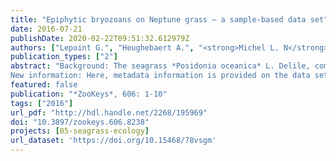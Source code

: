 ```yaml
---
title: "Epiphytic bryozoans on Neptune grass – a sample-based data set"
date: 2016-07-21
publishDate: 2020-02-22T09:51:32.612979Z
authors: ["Lepoint G.", "Heughebaert A.", "<strong>Michel L. N</strong>"]
publication_types: ["2"]
abstract: "Background: The seagrass *Posidonia oceanica* L. Delile, commonly known as Neptune grass, is an endemic species of the Mediterranean Sea. It hosts a distinctive and diverse epiphytic community, dominated by various macroalgal and animal organisms. Mediterranean bryozoans have been extensively studied but quantitative data assessing temporal and spatial variability have rarely been documented. In Lepoint et al. (2014a, b) occurrence and abundance data of epiphytic bryozoan communities on leaves of *P. oceanica* inhabiting Revellata Bay (Corsica, Mediterranean Sea) were reported and trophic ecology of *Electra posidoniae* Gautier assessed.
New information: Here, metadata information is provided on the data set discussed in Lepoint et al. (2014a) and published on the GBIF portal as a sampling-event data set: [http://ipt.biodiversity.be/resource?r=ulg_bryozoa&v=1.0](http://ipt.biodiversity.be/resource?r=ulg_bryozoa&v=1.0). The data set is enriched by data concerning species settled on *Posidonia* scales (dead petiole of Posidonia leaves, remaining after limb abscission)."
featured: false
publication: "*ZooKeys*, 606: 1-10"
tags: ["2016"]
url_pdf: "http://hdl.handle.net/2268/195969"
doi: "10.3897/zookeys.606.8238"
projects: [05-seagrass-ecology]
url_dataset: 'https://doi.org/10.15468/78vsgm'
---
```


